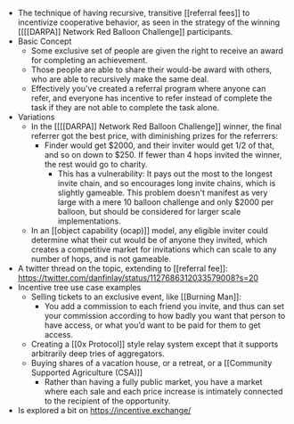 - The technique of having recursive, transitive [[referral fees]] to incentivize cooperative behavior, as seen in the strategy of the winning [[[[DARPA]] Network Red Balloon Challenge]] participants.
- Basic Concept
    - Some exclusive set of people are given the right to receive an award for completing an achievement.
    - Those people are able to share their would-be award with others, who are able to recursively make the same deal.
    - Effectively you've created a referral program where anyone can refer, and everyone has incentive to refer instead of complete the task if they are not able to complete the task alone.
- Variations
    - In the [[[[DARPA]] Network Red Balloon Challenge]] winner, the final referrer got the best price, with diminishing prizes for the referrers:
        - Finder would get $2000, and their inviter would get 1/2 of that, and so on down to $250. If fewer than 4 hops invited the winner, the rest would go to charity.
            - This has a vulnerability: It pays out the most to the longest invite chain, and so encourages long invite chains, which is slightly gameable. This problem doesn't manifest as very large with a mere 10 balloon challenge and only $2000 per balloon, but should be considered for larger scale implementations.
    - In an [[object capability (ocap)]] model, any eligible inviter could determine what their cut would be of anyone they invited, which creates a competitive market for invitations which can scale to any number of hops, and is not gameable.
- A twitter thread on the topic, extending to [[referral fee]]: https://twitter.com/danfinlay/status/1127686312033579008?s=20
- Incentive tree use case examples
    - Selling tickets to an exclusive event, like [[Burning Man]]:
        - You add a commission to each friend you invite, and thus can set your commission according to how badly you want that person to have access, or what you’d want to be paid for them to get access.
    - Creating a [[0x Protocol]] style relay system except that it supports arbitrarily deep tries of aggregators.
    - Buying shares of a vacation house, or a retreat, or a [[Community Supported Agriculture  (CSA)]]
        - Rather than having a fully public market, you have a market where each sale and each price increase is intimately connected to the recipient of the opportunity.
- Is explored a bit on https://incentive.exchange/
